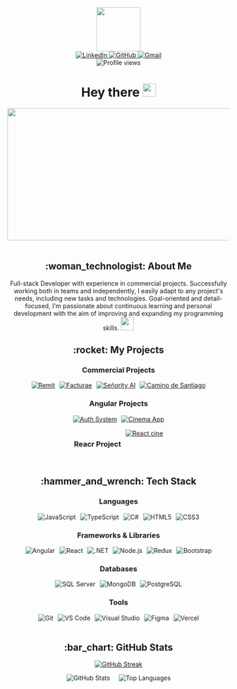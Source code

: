 <div align="center">
  <img src="https://media.giphy.com/media/TCBJw2ZLdeOg2bDyLh/giphy.gif" width="100"/>
  
  <!-- Соціальні мережі -->
  <div id="badges">
    <a href="https://www.linkedin.com/in/anna-melya/">
      <img src="https://img.shields.io/badge/LinkedIn-0077B5?style=for-the-badge&logo=linkedin&logoColor=white" alt="LinkedIn"/>
    </a>
    <a href="https://github.com/annamelya2021">
      <img src="https://img.shields.io/badge/GitHub-181717?style=for-the-badge&logo=github&logoColor=white" alt="GitHub"/>
    </a>
    <a href="mailto:your_email@example.com">
      <img src="https://img.shields.io/badge/Gmail-D14836?style=for-the-badge&logo=gmail&logoColor=white" alt="Gmail"/>
    </a>
  </div>
  
  <img src="https://komarev.com/ghpvc/?username=annamelya2021&style=flat-square&color=blue" alt="Profile views"/>
  
  <h1>
    Hey there <img src="https://media.giphy.com/media/hvRJCLFzcasrR4ia7z/giphy.gif" width="30px"/>
  </h1>
  <img src="https://media.giphy.com/media/L8K62iTDkzGX6/giphy.gif" width="600" height="300"/>
</div>

<br/>

<div align="center">
  <h2>:woman_technologist: About Me</h2>
  <p>
    Full-stack Developer with experience in commercial projects. Successfully working both in teams and independently, I easily adapt to any project's needs, including new tasks and technologies. Goal-oriented and detail-focused, I'm passionate about continuous learning and personal development with the aim of improving and expanding my programming skills.
    <img src="https://media.giphy.com/media/WUlplcMpOCEmTGBtBW/giphy.gif" width="30">
  </p>
</div>

<div align="center">
  <h2>:rocket: My Projects</h2>
  
  <!-- Комерційні проекти -->
  <h3>Commercial Projects</h3>
  <div style="display: flex; flex-wrap: wrap; justify-content: center; gap: 10px; margin-bottom: 20px;">
    <a href="https://remit.es">
      <img src="https://img.shields.io/badge/REMIT-SMS/Email_Platform-2ea44f?style=for-the-badge&logo=microsoft-teams&logoColor=white" alt="Remit"/>
    </a>
    <a href="https://fakturae.com">
      <img src="https://img.shields.io/badge/FACTURAE-Invoicing_System-0078d7?style=for-the-badge&logo=microsoft-excel&logoColor=white" alt="Facturae"/>
    </a>
    <a href="https://es.linkedin.com/company/seniorityai">
      <img src="https://img.shields.io/badge/SENIORITY_AI-Silver_Economy-ff0084?style=for-the-badge&logo=ai&logoColor=white" alt="Señority AI"/>
    </a>
      <a href="https://github.com/annamelya2021/mc">
      <img src="https://img.shields.io/badge/Camino_de_Santiago-Fullstack_Project-6B46C1?style=for-the-badge&logo=github&logoColor=white" alt="Camino de Santiago"/>
    </a>
  </div>
  
  <h3>Angular Projects</h3>
  <div style="display: flex; flex-wrap: wrap; justify-content: center; gap: 10px; margin-bottom: 15px;">
    <a href="https://back-umber-two.vercel.app/auth/login">
      <img src="https://img.shields.io/badge/Auth_System-Angular_App-DD0031?style=for-the-badge&logo=angular&logoColor=white" alt="Auth System"/>
    </a>
    <a href="https://cine-tau-ten.vercel.app/cines">
      <img src="https://img.shields.io/badge/Cinema_App-Angular_Project-DD0031?style=for-the-badge&logo=angular&logoColor=white" alt="Cinema App"/>
    </a>
  </div>
  <div style="display: flex; flex-wrap: wrap; justify-content: center; gap: 10px;">
  <h3>Reacr Project</h3>
<a href="https://annamelya2021.github.io/peli/">
      <img src="https://img.shields.io/badge/React_Cine-FF4088?style=for-the-badge&logo=portfolio&logoColor=white" alt="React cine"/>
    </a>
  </div>
</div>

<br/>

<div align="center">
  <h2>:hammer_and_wrench: Tech Stack</h2>
  
  <!-- Мови програмування -->
  <h3>Languages</h3>
  <div style="display: flex; flex-wrap: wrap; justify-content: center; gap: 10px; margin-bottom: 15px;">
    <img src="https://img.shields.io/badge/JavaScript-F7DF1E?style=for-the-badge&logo=javascript&logoColor=black" alt="JavaScript"/>
    <img src="https://img.shields.io/badge/TypeScript-3178C6?style=for-the-badge&logo=typescript&logoColor=white" alt="TypeScript"/>
    <img src="https://img.shields.io/badge/C%23-239120?style=for-the-badge&logo=c-sharp&logoColor=white" alt="C#"/>
    <img src="https://img.shields.io/badge/HTML5-E34F26?style=for-the-badge&logo=html5&logoColor=white" alt="HTML5"/>
    <img src="https://img.shields.io/badge/CSS3-1572B6?style=for-the-badge&logo=css3&logoColor=white" alt="CSS3"/>
  </div>
  
  <!-- Фреймворки та бібліотеки -->
  <h3>Frameworks & Libraries</h3>
  <div style="display: flex; flex-wrap: wrap; justify-content: center; gap: 10px; margin-bottom: 15px;">
    <img src="https://img.shields.io/badge/Angular-DD0031?style=for-the-badge&logo=angular&logoColor=white" alt="Angular"/>
    <img src="https://img.shields.io/badge/React-20232A?style=for-the-badge&logo=react&logoColor=61DAFB" alt="React"/>
    <img src="https://img.shields.io/badge/.NET-512BD4?style=for-the-badge&logo=dotnet&logoColor=white" alt=".NET"/>
    <img src="https://img.shields.io/badge/Node.js-339933?style=for-the-badge&logo=nodedotjs&logoColor=white" alt="Node.js"/>
    <img src="https://img.shields.io/badge/Redux-593D88?style=for-the-badge&logo=redux&logoColor=white" alt="Redux"/>
    <img src="https://img.shields.io/badge/Bootstrap-7952B3?style=for-the-badge&logo=bootstrap&logoColor=white" alt="Bootstrap"/>
  </div>
  
  <!-- Бази даних -->
  <h3>Databases</h3>
  <div style="display: flex; flex-wrap: wrap; justify-content: center; gap: 10px; margin-bottom: 15px;">
    <img src="https://img.shields.io/badge/SQL%20Server-CC2927?style=for-the-badge&logo=microsoft-sql-server&logoColor=white" alt="SQL Server"/>
    <img src="https://img.shields.io/badge/MongoDB-47A248?style=for-the-badge&logo=mongodb&logoColor=white" alt="MongoDB"/>
    <img src="https://img.shields.io/badge/PostgreSQL-4169E1?style=for-the-badge&logo=postgresql&logoColor=white" alt="PostgreSQL"/>
  </div>
  
  <!-- Інструменти -->
  <h3>Tools</h3>
  <div style="display: flex; flex-wrap: wrap; justify-content: center; gap: 10px;">
    <img src="https://img.shields.io/badge/Git-F05032?style=for-the-badge&logo=git&logoColor=white" alt="Git"/>
    <img src="https://img.shields.io/badge/VS%20Code-007ACC?style=for-the-badge&logo=visual-studio-code&logoColor=white" alt="VS Code"/>
    <img src="https://img.shields.io/badge/Visual%20Studio-5C2D91?style=for-the-badge&logo=visual-studio&logoColor=white" alt="Visual Studio"/>
    <img src="https://img.shields.io/badge/Figma-F24E1E?style=for-the-badge&logo=figma&logoColor=white" alt="Figma"/>
    <img src="https://img.shields.io/badge/Vercel-000000?style=for-the-badge&logo=vercel&logoColor=white" alt="Vercel"/>
  </div>
</div>

<br/>

<div align="center">
  <h2>:bar_chart: GitHub Stats</h2>
  
  [![GitHub Streak](https://streak-stats.demolab.com?user=annamelya2021&theme=dark&background=0d1117&border=444)](https://git.io/streak-stats)
  
  <div style="display: flex; justify-content: center; gap: 20px; flex-wrap: wrap;">
    <img src="https://github-readme-stats.vercel.app/api?username=annamelya2021&show_icons=true&theme=vision-friendly-dark&hide_border=true" alt="GitHub Stats"/>
    <img src="https://github-readme-stats.vercel.app/api/top-langs/?username=annamelya2021&layout=compact&theme=vision-friendly-dark&hide_border=true" alt="Top Languages"/>
  </div>
</div>
